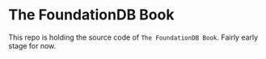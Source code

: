 # The FoundationDB Book

This repo is holding the source code of `The FoundationDB Book`. Fairly early stage for now.
